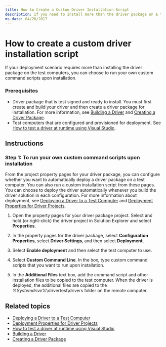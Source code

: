 ```yaml
---
title: How to Create a Custom Driver Installation Script
description: If you need to install more than the driver package on a test computer, you can run custom command scripts at installation.
ms.date: 04/20/2017
---
```


# How to create a custom driver installation script

If your deployment scenario requires more than installing the driver package on the test computers, you can choose to run your own custom command scripts upon installation.

### <span id="Prerequisites"></span><span id="prerequisites"></span><span id="PREREQUISITES"></span>Prerequisites

-   Driver package that is test signed and ready to install. You must first create and build your driver and then create a driver package for installation. For more information, see [Building a Driver](building-a-driver.md) and [Creating a Driver Package](creating-a-driver-package.md).
-   Test computers that are configured and provisioned for deployment. See [How to test a driver at runtime using Visual Studio](testing-a-driver-at-runtime.md).

## Instructions

### <span id="To_run_your_own_custom_command_scripts_upon_installation"></span><span id="to_run_your_own_custom_command_scripts_upon_installation"></span><span id="TO_RUN_YOUR_OWN_CUSTOM_COMMAND_SCRIPTS_UPON_INSTALLATION"></span>Step 1: To run your own custom command scripts upon installation

From the project property pages for your driver package, you can configure whether you want to automatically deploy a driver package on a test computer. You can also run a custom installation script from these pages. You can choose to deploy the driver automatically whenever you build the driver solution in each configuration. For more information about deployment, see [Deploying a Driver to a Test Computer](deploying-a-driver-to-a-test-computer.md) and [Deployment Properties for Driver Projects](deployment-properties-for-driver-projects.md).

1.  Open the property pages for your driver package project. Select and hold (or right-click) the driver project in Solution Explorer and select **Properties**.

2.  In the property pages for the driver package, select **Configuration Properties**, select **Driver Settings**, and then select **Deployment**.

3.  Select **Enable deployment** and then select the test computer to use.

4.  Select **Custom Command Line**. In the box, type custom command scripts that you want to run upon installation.

5.  In the **Additional Files** text box, add the command script and other installation files to be copied to the test computer. When the driver is deployed, the additional files are copied to the *%Systemdrive%*\\drivertest\\drivers folder on the remote computer.

## <span id="related_topics"></span>Related topics


* [Deploying a Driver to a Test Computer](deploying-a-driver-to-a-test-computer.md)
* [Deployment Properties for Driver Projects](deployment-properties-for-driver-projects.md)
* [How to test a driver at runtime using Visual Studio](testing-a-driver-at-runtime.md)
* [Building a Driver](building-a-driver.md)
* [Creating a Driver Package](creating-a-driver-package.md)
 

 







